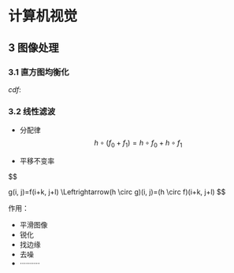 # 计算机视觉

## 3 图像处理

### 3.1 直方图均衡化

$cdf$:

### 3.2 线性滤波

+ 分配律
  $$
  h \circ\left(f_{0}+f_{1}\right)=h \circ f_{0}+h \circ f_{1}
  $$
  

+ 平移不变率

$$

g(i, j)=f(i+k, j+l) \Leftrightarrow(h \circ g)(i, j)=(h \circ f)(i+k, j+l)
$$

作用：

+ 平滑图像
+ 锐化
+ 找边缘
+ 去噪
+ ··········